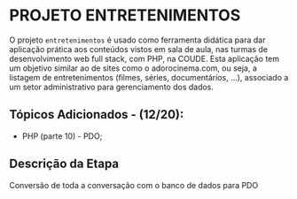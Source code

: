 # PROJETO ENTRETENIMENTOS
O projeto `entretenimentos` é usado como ferramenta didática para dar aplicação prática aos conteúdos vistos em sala de aula, nas turmas de desenvolvimento web full stack, com PHP, na COUDE. Esta aplicação tem um objetivo similar ao de sites como o adorocinema.com, ou seja, a listagem de entretenimentos (filmes, séries, documentários, ...), associado a um setor administrativo para gerenciamento dos dados.

## Tópicos Adicionados - (12/20):
* PHP (parte 10) - PDO;

## Descrição da Etapa
Conversão de toda a conversação com o banco de dados para PDO
